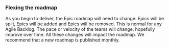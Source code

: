 ### Flexing the roadmap

As you begin to deliver, the Epic roadmap will need to change.  Epics will be split, Epics will be added and Epics will be removed.  This is normal for any Agile Backlog.  The pace or velocity of the teams will change, hopefully improve over time.  All these changes will impact the roadmap.  We recommend that a new roadmap is published monthly.
